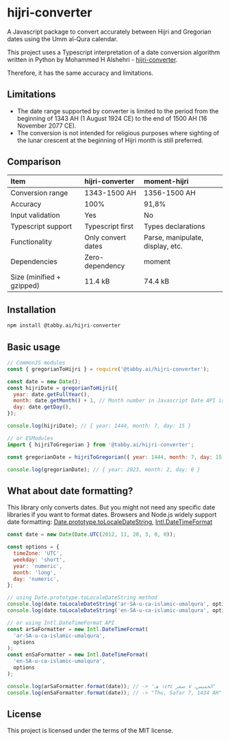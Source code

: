 # hijri-converter

A Javascript package to convert accurately between Hijri and Gregorian dates using the Umm al-Qura calendar.

This project uses a Typescript interpretation of a date conversion algorithm written in Python by Mohammed H Alshehri - [hijri-converter](https://github.com/mhalshehri/hijri-converter).

Therefore, it has the same accuracy and limitations.

## Limitations

- The date range supported by converter is limited to the period from the beginning of 1343 AH (1 August 1924 CE) to the end of 1500 AH (16 November 2077 CE).
- The conversion is not intended for religious purposes where sighting of the lunar crescent at the beginning of Hijri month is still preferred.

## Comparison

| Item                      | hijri-converter    | moment-hijri                     |
|:--------------------------|:-------------------|:---------------------------------|
| Conversion range          | 1343-1500 AH       | 1356-1500 AH                     |
| Accuracy                  | 100%               | 91,8%                            |
| Input validation          | Yes                | No                               |
| Typescript support        | Typescript first   | Types declarations               |
| Functionality             | Only convert dates | Parse, manipulate, display, etc. |
| Dependencies              | Zero-dependency    | moment                           |
| Size (minified + gzipped) | 11.4 kB            | 74.4 kB                          |

## Installation

```bash
npm install @tabby.ai/hijri-converter
```

## Basic usage

```javascript
// CommonJS modules
const { gregorianToHijri } = require('@tabby.ai/hijri-converter');

const date = new Date();
const hijriDate = gregorianToHijri({
  year: date.getFullYear(),
  month: date.getMonth() + 1, // Month number in Javascript Date API is zero-based.
  day: date.getDay(),
});

console.log(hijriDate); // { year: 1444, month: 7, day: 15 }

// or ESModules
import { hijriToGregorian } from '@tabby.ai/hijri-converter';

const gregorianDate = hijriToGregorian({ year: 1444, month: 7, day: 15 });

console.log(gregorianDate); // { year: 2023, month: 2, day: 6 }
```

## What about date formatting?

This library only converts dates. But you might not need any specific date libraries if you want to format dates. Browsers and Node.js widely support date formatting: [Date.prototype.toLocaleDateString](https://caniuse.com/?search=Date.prototype.toLocaleDateString), [Intl.DateTimeFormat](https://caniuse.com/?search=DateTimeFormat)

```javascript
const date = new Date(Date.UTC(2012, 11, 20, 3, 0, 0));

const options = {
  timeZone: 'UTC',
  weekday: 'short',
  year: 'numeric',
  month: 'long',
  day: 'numeric',
};

// using Date.prototype.toLocaleDateString method
console.log(date.toLocaleDateString('ar-SA-u-ca-islamic-umalqura', options)); // -> "الخميس، ٧ صفر ١٤٣٤ هـ"
console.log(date.toLocaleDateString('en-SA-u-ca-islamic-umalqura', options)); // -> "Thu, Safar 7, 1434 AH"

// or using Intl.DateTimeFormat API
const arSaFormatter = new Intl.DateTimeFormat(
  'ar-SA-u-ca-islamic-umalqura',
  options
);
const enSaFormatter = new Intl.DateTimeFormat(
  'en-SA-u-ca-islamic-umalqura',
  options
);

console.log(arSaFormatter.format(date)); // -> 'الخميس، ٧ صفر ١٤٣٤ هـ'
console.log(enSaFormatter.format(date)); // -> "Thu, Safar 7, 1434 AH"
```

## License

This project is licensed under the terms of the MIT license.
